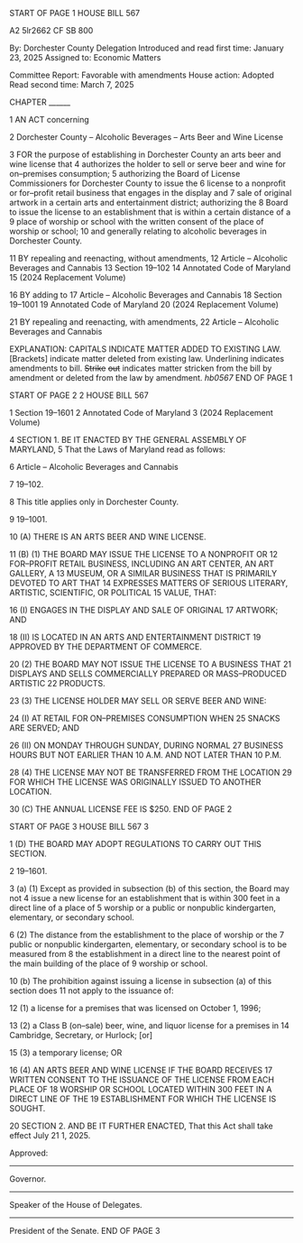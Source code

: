 START OF PAGE 1
HOUSE BILL 567

A2 5lr2662
CF SB 800

By: Dorchester County Delegation
Introduced and read first time: January 23, 2025
Assigned to: Economic Matters

Committee Report: Favorable with amendments
House action: Adopted
Read second time: March 7, 2025

CHAPTER ______

1 AN ACT concerning

2 Dorchester County – Alcoholic Beverages – Arts Beer and Wine License

3 FOR the purpose of establishing in Dorchester County an arts beer and wine license that
4 authorizes the holder to sell or serve beer and wine for on–premises consumption;
5 authorizing the Board of License Commissioners for Dorchester County to issue the
6 license to a nonprofit or for–profit retail business that engages in the display and
7 sale of original artwork in a certain arts and entertainment district; authorizing the
8 Board to issue the license to an establishment that is within a certain distance of a
9 place of worship or school with the written consent of the place of worship or school;
10 and generally relating to alcoholic beverages in Dorchester County.

11 BY repealing and reenacting, without amendments,
12 Article – Alcoholic Beverages and Cannabis
13 Section 19–102
14 Annotated Code of Maryland
15 (2024 Replacement Volume)

16 BY adding to
17 Article – Alcoholic Beverages and Cannabis
18 Section 19–1001
19 Annotated Code of Maryland
20 (2024 Replacement Volume)

21 BY repealing and reenacting, with amendments,
22 Article – Alcoholic Beverages and Cannabis

EXPLANATION: CAPITALS INDICATE MATTER ADDED TO EXISTING LAW.
[Brackets] indicate matter deleted from existing law.
Underlining indicates amendments to bill.
~~Strike~~ ~~out~~ indicates matter stricken from the bill by amendment or deleted from the law by
amendment. *hb0567*
END OF PAGE 1

START OF PAGE 2
2 HOUSE BILL 567

1 Section 19–1601
2 Annotated Code of Maryland
3 (2024 Replacement Volume)

4 SECTION 1. BE IT ENACTED BY THE GENERAL ASSEMBLY OF MARYLAND,
5 That the Laws of Maryland read as follows:

6 Article – Alcoholic Beverages and Cannabis

7 19–102.

8 This title applies only in Dorchester County.

9 19–1001.

10 (A) THERE IS AN ARTS BEER AND WINE LICENSE.

11 (B) (1) THE BOARD MAY ISSUE THE LICENSE TO A NONPROFIT OR
12 FOR–PROFIT RETAIL BUSINESS, INCLUDING AN ART CENTER, AN ART GALLERY, A
13 MUSEUM, OR A SIMILAR BUSINESS THAT IS PRIMARILY DEVOTED TO ART THAT
14 EXPRESSES MATTERS OF SERIOUS LITERARY, ARTISTIC, SCIENTIFIC, OR POLITICAL
15 VALUE, THAT:

16 (I) ENGAGES IN THE DISPLAY AND SALE OF ORIGINAL
17 ARTWORK; AND

18 (II) IS LOCATED IN AN ARTS AND ENTERTAINMENT DISTRICT
19 APPROVED BY THE DEPARTMENT OF COMMERCE.

20 (2) THE BOARD MAY NOT ISSUE THE LICENSE TO A BUSINESS THAT
21 DISPLAYS AND SELLS COMMERCIALLY PREPARED OR MASS–PRODUCED ARTISTIC
22 PRODUCTS.

23 (3) THE LICENSE HOLDER MAY SELL OR SERVE BEER AND WINE:

24 (I) AT RETAIL FOR ON–PREMISES CONSUMPTION WHEN
25 SNACKS ARE SERVED; AND

26 (II) ON MONDAY THROUGH SUNDAY, DURING NORMAL
27 BUSINESS HOURS BUT NOT EARLIER THAN 10 A.M. AND NOT LATER THAN 10 P.M.

28 (4) THE LICENSE MAY NOT BE TRANSFERRED FROM THE LOCATION
29 FOR WHICH THE LICENSE WAS ORIGINALLY ISSUED TO ANOTHER LOCATION.

30 (C) THE ANNUAL LICENSE FEE IS $250.
END OF PAGE 2

START OF PAGE 3
HOUSE BILL 567 3

1 (D) THE BOARD MAY ADOPT REGULATIONS TO CARRY OUT THIS SECTION.

2 19–1601.

3 (a) (1) Except as provided in subsection (b) of this section, the Board may not
4 issue a new license for an establishment that is within 300 feet in a direct line of a place of
5 worship or a public or nonpublic kindergarten, elementary, or secondary school.

6 (2) The distance from the establishment to the place of worship or the
7 public or nonpublic kindergarten, elementary, or secondary school is to be measured from
8 the establishment in a direct line to the nearest point of the main building of the place of
9 worship or school.

10 (b) The prohibition against issuing a license in subsection (a) of this section does
11 not apply to the issuance of:

12 (1) a license for a premises that was licensed on October 1, 1996;

13 (2) a Class B (on–sale) beer, wine, and liquor license for a premises in
14 Cambridge, Secretary, or Hurlock; [or]

15 (3) a temporary license; OR

16 (4) AN ARTS BEER AND WINE LICENSE IF THE BOARD RECEIVES
17 WRITTEN CONSENT TO THE ISSUANCE OF THE LICENSE FROM EACH PLACE OF
18 WORSHIP OR SCHOOL LOCATED WITHIN 300 FEET IN A DIRECT LINE OF THE
19 ESTABLISHMENT FOR WHICH THE LICENSE IS SOUGHT.

20 SECTION 2. AND BE IT FURTHER ENACTED, That this Act shall take effect July
21 1, 2025.

Approved:

________________________________________________________________________________
Governor.

________________________________________________________________________________
Speaker of the House of Delegates.

________________________________________________________________________________
President of the Senate.
END OF PAGE 3